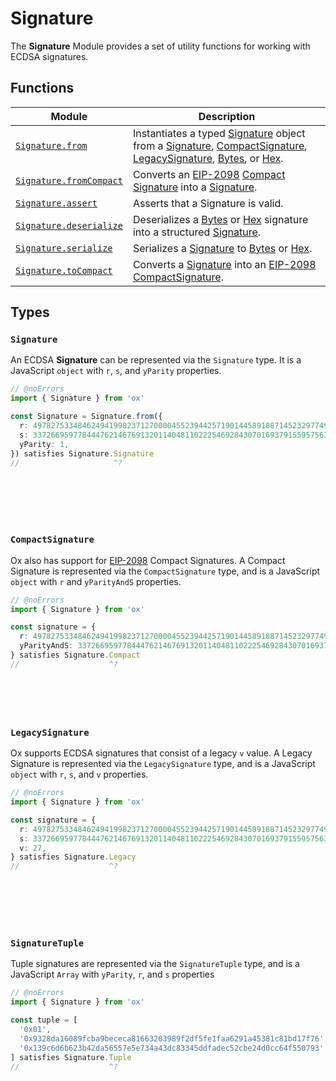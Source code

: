 # Signature

The **Signature** Module provides a set of utility functions for working with ECDSA signatures.

## Functions

| Module                                                | Description                                                                                                                                                                                              |
| ----------------------------------------------------- | -------------------------------------------------------------------------------------------------------------------------------------------------------------------------------------------------------- |
| [`Signature.from`](/api/signature/from)               | Instantiates a typed [Signature](#signature) object from a [Signature](#signature), [CompactSignature](#compactsignature), [LegacySignature](#legacysignature), [Bytes](/api/bytes), or [Hex](/api/hex). |
| [`Signature.fromCompact`](/api/signature/fromCompact) | Converts an [EIP-2098](https://eips.ethereum.org/EIPS/eip-2098) [Compact Signature](#compactsignature) into a [Signature](#signature).                                                                   |
| [`Signature.assert`](/api/signature/assert)           | Asserts that a Signature is valid.                                                                                                                                                                       |
| [`Signature.deserialize`](/api/signature/deserialize) | Deserializes a [Bytes](/api/bytes) or [Hex](/api/hex) signature into a structured [Signature](#signature).                                                                                               |
| [`Signature.serialize`](/api/signature/serialize)     | Serializes a [Signature](#signature) to [Bytes](/api/bytes) or [Hex](/api/hex).                                                                                                                          |
| [`Signature.toCompact`](/api/signature/toCompact)     | Converts a [Signature](#signature) into an [EIP-2098](https://eips.ethereum.org/EIPS/eip-2098) [CompactSignature](#compactsignature).                                                                    |

## Types

### `Signature`

An ECDSA **Signature** can be represented via the `Signature` type. It is a JavaScript `object` with `r`, `s`, and `yParity` properties.

```ts twoslash
// @noErrors
import { Signature } from 'ox'

const Signature = Signature.from({
  r: 49782753348462494199823712700004552394425719014458918871452329774910450607807n,
  s: 33726695977844476214676913201140481102225469284307016937915595756355928419768n,
  yParity: 1,
}) satisfies Signature.Signature
//                     ^?








```

### `CompactSignature`

Ox also has support for [EIP-2098](https://eips.ethereum.org/EIPS/eip-2098) Compact Signatures. A Compact Signature is represented via the `CompactSignature` type, and is a JavaScript `object` with `r` and `yParityAndS` properties.

```ts twoslash
// @noErrors
import { Signature } from 'ox'

const signature = {
  r: 49782753348462494199823712700004552394425719014458918871452329774910450607807n,
  yParityAndS: 33726695977844476214676913201140481102225469284307016937915595756355928419768n,
} satisfies Signature.Compact
//                    ^?







```

### `LegacySignature`

Ox supports ECDSA signatures that consist of a legacy `v` value. A Legacy Signature is represented via the `LegacySignature` type, and is a JavaScript `object` with `r`, `s`, and `v` properties.

```ts twoslash
// @noErrors
import { Signature } from 'ox'

const signature = {
  r: 49782753348462494199823712700004552394425719014458918871452329774910450607807n,
  s: 33726695977844476214676913201140481102225469284307016937915595756355928419768n,
  v: 27,
} satisfies Signature.Legacy
//                    ^?








```

### `SignatureTuple`

Tuple signatures are represented via the `SignatureTuple` type, and is a JavaScript `Array` with `yParity`, `r`, and `s` properties

```ts twoslash
// @noErrors
import { Signature } from 'ox'

const tuple = [
  '0x01', 
  '0x9328da16089fcba9bececa81663203989f2df5fe1faa6291a45381c81bd17f76', 
  '0x139c6d6b623b42da56557e5e734a43dc83345ddfadec52cbe24d0cc64f550793'
] satisfies Signature.Tuple
//                    ^?








```
